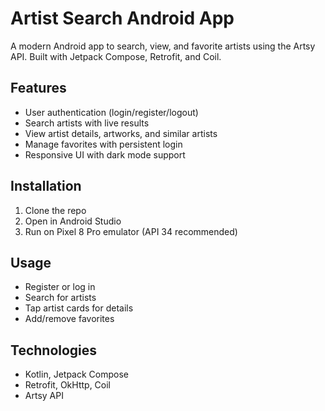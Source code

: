 # Artist Search Android App

A modern Android app to search, view, and favorite artists using the Artsy API. Built with Jetpack Compose, Retrofit, and Coil.

## Features

- User authentication (login/register/logout)
- Search artists with live results
- View artist details, artworks, and similar artists
- Manage favorites with persistent login
- Responsive UI with dark mode support

## Installation

1. Clone the repo
2. Open in Android Studio
3. Run on Pixel 8 Pro emulator (API 34 recommended)

## Usage

- Register or log in
- Search for artists
- Tap artist cards for details
- Add/remove favorites

## Technologies

- Kotlin, Jetpack Compose
- Retrofit, OkHttp, Coil
- Artsy API


